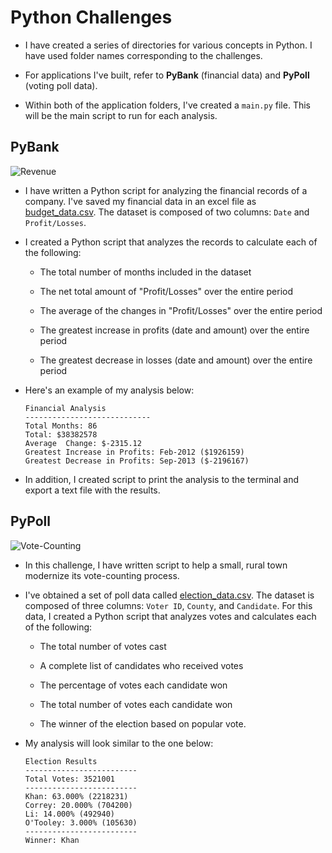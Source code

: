 # Python Challenges

* I have created a series of directories for various concepts in Python. I have used folder names corresponding to the challenges. 

* For applications I've built, refer to **PyBank** (financial data) and  **PyPoll** (voting poll data).

* Within both of the application folders, I've created a `main.py` file. This will be the main script to run for each analysis.

## PyBank

![Revenue](Images/revenue-per-lead.jpg)

* I have written a Python script for analyzing the financial records of a company. I've saved my financial data in an excel file as [budget_data.csv](PyBank/Resources/budget_data.csv). The dataset is composed of two columns: `Date` and `Profit/Losses`. 

* I created a Python script that analyzes the records to calculate each of the following:

  * The total number of months included in the dataset

  * The net total amount of "Profit/Losses" over the entire period

  * The average of the changes in "Profit/Losses" over the entire period

  * The greatest increase in profits (date and amount) over the entire period

  * The greatest decrease in losses (date and amount) over the entire period

* Here's an example of my analysis below:

  ```text
  Financial Analysis
  ----------------------------
  Total Months: 86
  Total: $38382578
  Average  Change: $-2315.12
  Greatest Increase in Profits: Feb-2012 ($1926159)
  Greatest Decrease in Profits: Sep-2013 ($-2196167)
  ```

* In addition, I created script to print the analysis to the terminal and export a text file with the results.

## PyPoll

![Vote-Counting](Images/Vote_counting.jpg)

* In this challenge, I have written script to help a small, rural town modernize its vote-counting process. 

* I've obtained a set of poll data called [election_data.csv](PyPoll/Resources/election_data.csv). The dataset is composed of three columns: `Voter ID`, `County`, and `Candidate`. For this data, I created a Python script that analyzes votes and calculates each of the following:

  * The total number of votes cast

  * A complete list of candidates who received votes

  * The percentage of votes each candidate won

  * The total number of votes each candidate won

  * The winner of the election based on popular vote.

* My analysis will look similar to the one below:

  ```text
  Election Results
  -------------------------
  Total Votes: 3521001
  -------------------------
  Khan: 63.000% (2218231)
  Correy: 20.000% (704200)
  Li: 14.000% (492940)
  O'Tooley: 3.000% (105630)
  -------------------------
  Winner: Khan
